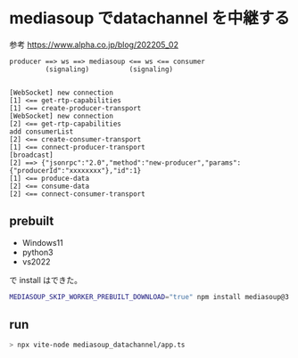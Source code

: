 # mediasoup でdatachannel を中継する

参考 https://www.alpha.co.jp/blog/202205_02

```
producer ==> ws ==> mediasoup <== ws <== consumer
         (signaling)          (signaling)


[WebSocket] new connection
[1] <== get-rtp-capabilities
[1] <== create-producer-transport
[WebSocket] new connection
[2] <== get-rtp-capabilities
add consumerList
[2] <== create-consumer-transport
[1] <== connect-producer-transport
[broadcast]
[2] ==> {"jsonrpc":"2.0","method":"new-producer","params":{"producerId":"xxxxxxxx"},"id":1}
[1] <== produce-data
[2] <== consume-data
[2] <== connect-consumer-transport
```
 

## prebuilt

- Windows11
- python3
- vs2022

で install はできた。

```sh
MEDIASOUP_SKIP_WORKER_PREBUILT_DOWNLOAD="true" npm install mediasoup@3
```

## run

```sh
> npx vite-node mediasoup_datachannel/app.ts
```

